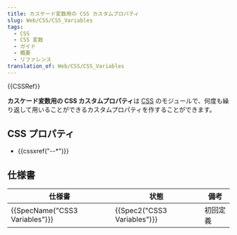 ```yaml
---
title: カスケード変数用の CSS カスタムプロパティ
slug: Web/CSS/CSS_Variables
tags:
  - CSS
  - CSS 変数
  - ガイド
  - 概要
  - リファレンス
translation_of: Web/CSS/CSS_Variables
---
```

{{CSSRef}}

**カスケード変数用の CSS カスタムプロパティ**は [CSS](/ja/docs/Web/CSS) のモジュールで、何度も繰り返して用いることができるカスタムプロパティを作することができます。

## CSS プロパティ

- {{cssxref("--*")}}

## 仕様書

| 仕様書                         | 状態                        | 備考     |
| ------------------------------ | --------------------------- | -------- |
| {{SpecName("CSS3 Variables")}} | {{Spec2("CSS3 Variables")}} | 初回定義 |
